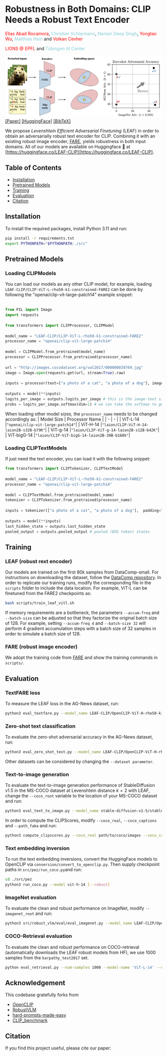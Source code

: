 # Robustness in Both Domains: CLIP Needs a Robust Text Encoder

<span style="color:rgb(255, 0, 0);">Elias Abad Rocamora</span>,  <span style="color:rgb(133 203 210);">Christian Schlarmann</span>, <span style="color:rgb(133 203 210);">Naman Deep Singh</span>, <span style="color:rgb(255, 0, 0);">Yongtao Wu</span>, <span style="color:rgb(133 203 210);">Matthias Hein</span> and <span style="color:rgb(255, 0, 0);">Volkan Cevher</span>

<span style="color:rgb(255, 0, 0);">LIONS @ EPFL</span> and <span style="color:rgb(133 203 210);">Tübingen AI Center</span>

![](assets/teaser.png)
[[Paper]](TODO) [[HuggingFace]](https://huggingface.co/LEAF-CLIP) [[BibTeX]](#citation) 

We propose _Levenshtein Efficient Adversarial Finetuning_ (LEAF) in order to obtain an adversarially robust text encoder for CLIP. Combining it with an existing robust image encoder, [FARE](https://github.com/chs20/RobustVLM), yields robustness in both input domains.
All of our models are available on Huggingface 🤗 at [https://huggingface.co/LEAF-CLIP](https://huggingface.co/LEAF-CLIP).

## Table of Contents
- [Installation](#installation)
- [Pretrained Models](#pretrained-models)
- [Training](#training)
- [Evaluation](#evaluation)
- [Citation](#citation)

## Installation
To install the required packages, install Python 3.11 and run:
```bash
pip install -r requirements.txt
export PYTHONPATH="$PYTHONPATH:./src"
```

## Pretrained Models
### Loading CLIPModels

You can load our models as any other CLIP model, for example, loading `LEAF-CLIP/CLIP-ViT-L-rho50-k1-constrained-FARE2` can be done by following the "openai/clip-vit-large-patch14" example snippet:

```python

from PIL import Image
import requests

from transformers import CLIPProcessor, CLIPModel

model_name = "LEAF-CLIP/CLIP-ViT-L-rho50-k1-constrained-FARE2"
processor_name = "openai/clip-vit-large-patch14"

model = CLIPModel.from_pretrained(model_name)
processor = CLIPProcessor.from_pretrained(processor_name)

url = "http://images.cocodataset.org/val2017/000000039769.jpg"
image = Image.open(requests.get(url, stream=True).raw)

inputs = processor(text=["a photo of a cat", "a photo of a dog"], images=image, return_tensors="pt", padding=True)

outputs = model(**inputs)
logits_per_image = outputs.logits_per_image # this is the image-text similarity score
probs = logits_per_image.softmax(dim=1) # we can take the softmax to get the label probabilities


```

When loading other model sizes, the `processor_name` needs to be changed accordingly as:
| Model Size | Processor Name |
|     -      |       -        |
| ViT-L-14   |`"openai/clip-vit-large-patch14"`|
| ViT-H-14   |`"laion/CLIP-ViT-H-14-laion2B-s32B-b79K"`|
| ViT-g-14   |`"laion/CLIP-ViT-g-14-laion2B-s12B-b42K"`|
| ViT-bigG-14   |`"laion/CLIP-ViT-bigG-14-laion2B-39B-b160k"`|

### Loading CLIPTextModels

If just need the text encoder, you can load it with the following snippet:

```python
from transformers import CLIPTokenizer, CLIPTextModel

model_name = "LEAF-CLIP/CLIP-ViT-L-rho50-k1-constrained-FARE2"
processor_name = "openai/clip-vit-large-patch14"

model = CLIPTextModel.from_pretrained(model_name)
tokenizer = CLIPTokenizer.from_pretrained(processor_name)

inputs = tokenizer(["a photo of a cat", "a photo of a dog"],  padding=True, return_tensors="pt")

outputs = model(**inputs)
last_hidden_state = outputs.last_hidden_state
pooled_output = outputs.pooled_output # pooled (EOS token) states
```

## Training

### LEAF (robust rext encoder)

Our models are trained on the first 80k samples from DataComp-small. For instructions on downloading the dataset, follow the [DataComp repository](https://github.com/mlfoundations/datacomp). In order to replicate our training runs, modify the corresponding file in the `scripts` folder to include the data location. For example, ViT-L can be finetuned from the FARE2 checkpoints as:

```bash
bash scripts/train_leaf_vitl.sh
```
If memory requirements are a bottleneck, the parameters `--accum-freq` and `--batch-size` can be adjusted so that they factorize the original batch size of 128. For example, setting `--accum-freq 4` and `--batch-size 32` will perform 4 gradient accumulation steps with a batch size of 32 samples in order to simulate a batch size of 128.

### FARE (robust image encoder)
We adopt the training code from [FARE](https://github.com/chs20/RobustVLM) and show the training commands in `scripts/`.


## Evaluation

### TextFARE loss

To measure the LEAF loss in the AG-News dataset, run:

```bash
python3 eval_textfare.py --model_name LEAF-CLIP/OpenCLIP-ViT-H-rho50-k1-constrained-FARE2
```

### Zero-shot text classification

To evaluate the zero-shot adversarial accuracy in the AG-News dataset, run:

```bash
python3 eval_zero_shot_text.py --model_name LEAF-CLIP/OpenCLIP-ViT-H-rho50-k1-constrained-FARE2
```
Other datasets can be considered by changing the `--dataset parameter`.

### Text-to-image generation

To evaluate the text-to-image generation performance of StableDiffusion v1.5 in the MS-COCO dataset at Levenshtein distance $k=2$ with LEAF, change the `--coco_root` variable to the location of your MS-COCO dataset and run:

```bash
python3 eval_text_to_image.py --model_name stable-diffusion-v1-5/stable-diffusion-v1-5 --batch_size 10 --adv --constrain --k 2 --text_encoder_name LEAF-CLIP/CLIP-ViT-L-rho50-k1-constrained-FARE2 --coco_root path/to/coco/root
```
In order to compute the CLIPScores, modify `--coco_real`, `--coco_captions` and `--path_fake` and run:

```bash
python3 compute_clipscores.py --coco_real path/to/coco/images --coco_captions path/to/coco/captions.json --path_fake path/to/generated_images
```

### Text embedding inversion
To run the text embedding inversions, convert the HuggingFace models to OpenCLIP via `conversion/convert_to_openclip.py`. Then supply checkpoint paths in `src/pez/run_coco.py`and run:
```bash
cd ./src/pez
python3 run_coco.py --model vit-h-14 [--robust]
```

### ImageNet evaluation
To evaluate the clean and robust performance on ImageNet, modify `--imagenet_root` and run:
```bash
python3 src/robust_vlm/eval/eval_imagenet.py --model_name LEAF-CLIP/OpenCLIP-ViT-H-rho50-k1-constrained-FARE2 --norm linf --eps 2 --imagenet_root path/to/imagenet
```

### COCO-Retrieval evaluation
To evaluate the clean and robust performance on COCO-retrieval (automatically downloads the LEAF robust models from HF), we use 1000 samples from the `karpathy_test2017` set.
```bash
python eval_retrieval.py --num-samples 1000 --model-name 'ViT-L-14' --coco_root path/to/coco/val2017
```


## Acknowledgement
This codebase gratefully forks from 
- [OpenCLIP](https://github.com/mlfoundations/open_clip)
- [RobustVLM](https://github.com/chs20/RobustVLM)
- [hard-prompts-made-easy](https://github.com/YuxinWenRick/hard-prompts-made-easy)
- [CLIP_benchmark](https://github.com/LAION-AI/CLIP_benchmark)

## Citation
If you find this project useful, please cite our paper:
```bibtex
```
